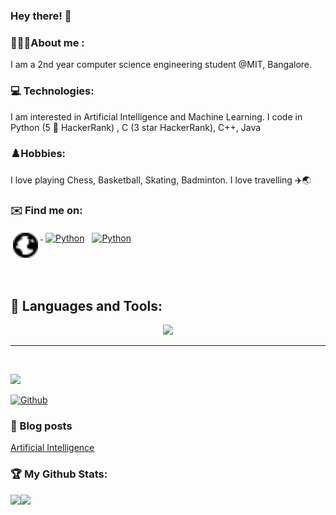 ### Hey there! 👋

### 👩🏻‍💻About me :
I am a 2nd year computer science engineering student @MIT, Bangalore.  

### 💻 Technologies:
I am interested in Artificial Intelligence and Machine Learning. 
I code in Python (5 🌟 HackerRank) , C (3 star HackerRank), C++, Java

### ♟️Hobbies:
I love playing Chess, Basketball, Skating, Badminton. 
I love travelling ✈️🌏

<!--
**haiyashah/haiyashah** is a ✨ _special_ ✨ repository because its `README.md` (this file) appears on your GitHub profile.

Here are some ideas to get you started:

- 🔭 I’m currently working on ...
- 🌱 I’m currently learning ...
- 👯 I’m looking to collaborate on ...
- 🤔 I’m looking for help with ...
- 💬 Ask me about ...
- 📫 How to reach me: ...
- 😄 Pronouns: ...
- ⚡ Fun fact: ...
-->

### ✉️ Find me on:


<p align="center">
 
 <a href="https://github.com/haiyashah" target="_blank" rel="noopener noreferrer"> <img src="https://raw.githubusercontent.com/iconic/open-iconic/master/svg/globe.svg" alt="Python" height="40" style="vertical-align:top; margin:4px"> </a>
 <a href="https://www.linkedin.com/in/haiyashah/" target="_blank" rel="noopener noreferrer"> <img src="https://cdn.jsdelivr.net/npm/simple-icons@v3/icons/linkedin.svg" alt="Python" height="40" style="vertical-align:top; margin:4px"></a>
 <a href="haiya307@gmail.com"> <img src="https://cdn.jsdelivr.net/npm/simple-icons@v3/icons/gmail.svg" alt="Python" height="40" style="vertical-align:top; margin:4px"></a>
</p>

<br />

## 🧰 Languages and Tools:
<p align="center">
<a href = "https://github.com/haiyashah"><img src = "https://skillicons.dev/icons?i=python,java,cpp,html,css,javascript,mysql,git,github,django,numpy,matlab,c" height = 90></a>
<hr>

</p>

<br />

![](https://visitor-badge.laobi.icu/badge?page_id=haiyashah.haiyashah)

[![Github](https://img.shields.io/github/followers/haiyashah?label=Follow&style=social)](https://github.com/haiyashah)

### 📘 Blog posts
  [Artificial Intelligence](https://artificialintelligencehs.blogspot.com/)
  
### 🏆 My Github Stats:

<!--
![GitHub stats](https://readme-stats-cfgj2cxdy.vercel.app/api?username=haiyashah&count_private=true&show_icons=true&theme=tokyonight)
![Top Langs](https://readme-stats-cfgj2cxdy.vercel.app/api/top-langs/?username=haiyashah&hide=php&theme=tokyonight)
-->
<div>
<a href="https://github-readme-stats.vercel.app/api?username=haiyashah&theme=tokyonight">
  <img  align="left" src="https://github-readme-stats.vercel.app/api?username=haiyashah&count_private=true&show_icons=true&theme=tokyonight" />
</a>
<a href="https://github-readme-stats.vercel.app/api/top-langs/?username=haiyashah&hide=php&theme=tokyonight">
  <img align="left" src="https://github-readme-stats.vercel.app/api/top-langs/?username=haiyashah&hide=php&theme=tokyonight" />
</a>
</div>
          
